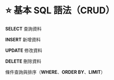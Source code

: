 # ⭐ 基本 SQL 語法（CRUD）

**SELECT** 查詢資料

**INSERT** 新增資料

**UPDATE** 修改資料

**DELETE** 刪除資料

條件查詢與排序（**WHERE**、**ORDER BY**、**LIMIT**）




